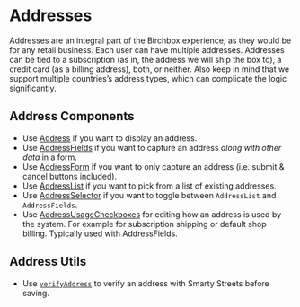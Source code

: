 # Addresses

Addresses are an integral part of the Birchbox experience, as they would be for any retail business. Each user can have multiple addresses. Addresses can be tied to a subscription \(as in, the address we will ship the box to\), a credit card \(as a billing address\), both, or neither. Also keep in mind that we support multiple countries’s address types, which can complicate the logic significantly.

## Address Components

* Use [Address](../components/address.md) if you want to display an address.
* Use [AddressFields](../components/addressfields.md) if you want to capture an address _along with other data_ in a form.
* Use [AddressForm](../components/addressform.md) if you want to only capture an address \(i.e. submit & cancel buttons included\).
* Use [AddressList](../components/addresslist.md) if you want to pick from a list of existing addresses.
* Use [AddressSelector](../components/addressselector.md) if you want to toggle between `AddressList` and `AddressFields`.
* Use [AddressUsageCheckboxes](../components/addressselector.md) for editing how an address is used by the system. For example for subscription shipping or default shop billing. Typically used with AddressFields.

## Address Utils

* Use [`verifyAddress`](../utils/verifyaddress.md) to verify an address with Smarty Streets before saving.

